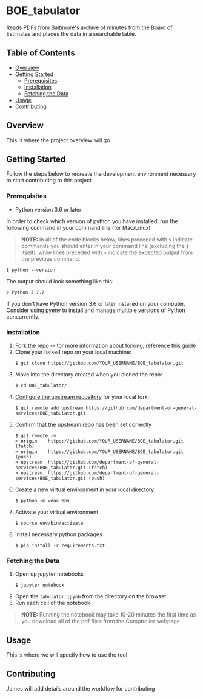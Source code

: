 # BOE_tabulator
Reads PDFs from Baltimore's archive of minutes from the Board of Estimates and places the data in a searchable table.

## Table of Contents
- [Overview](#overview)
- [Getting Started](#getting-started)
  - [Prerequisites](#prerequisites)
  - [Installation](#installation)
  - [Fetching the Data](#fetching-the-data)
- [Usage](#usage)
- [Contributing](#contributing)

## Overview
This is where the project overview will go  

## Getting Started
Follow the steps below to recreate the development environment necessary to start contributing to this project

### Prerequisites
- Python version 3.6 or later

In order to check which version of python you have installed, run the following command in your command line (for Mac/Linux)

>**NOTE:** in all of the code blocks below, lines preceded with `$` indicate commands you should enter in your command line (excluding the `$` itself), while lines preceded with `>` indicate the expected output from the previous command.

```
$ python --version
```
The output should look something like this:
```
> Python 3.7.7
```
If you don't have Python version 3.6 or later installed on your computer. Consider using [pyenv](https://github.com/pyenv/pyenv) to install and manage multiple versions of Python concurrently.

### Installation
1. Fork the repo -- for more information about forking, reference [this guide](https://docs.github.com/en/github/collaborating-with-issues-and-pull-requests/working-with-forks)
1. Clone your forked repo on your local machine:
   ```
   $ git clone https://github.com/YOUR_USERNAME/BOE_tabulator.git
   ```
1. Move into the directory created when you cloned the repo:
   ```
   $ cd BOE_tabulator/
   ```
1. [Configure the upstream repository](https://docs.github.com/en/github/collaborating-with-issues-and-pull-requests/configuring-a-remote-for-a-fork) for your local fork:
   ```
   $ git remote add upstream https://github.com/department-of-general-services/BOE_tabulator.git
   ```
1. Confirm that the upstream repo has been set correctly
   ```
   $ git remote -v
   > origin    https://github.com/YOUR_USERNAME/BOE_tabulator.git (fetch)
   > origin    https://github.com/YOUR_USERNAME/BOE_tabulator.git (push)
   > upstream  https://github.com/department-of-general-services/BOE_tabulator.git (fetch)
   > upstream  https://github.com/department-of-general-services/BOE_tabulator.git (push)
   ```
1. Create a new virtual environment in your local directory
   ```
   $ python -m venv env
   ```
1. Activate your virtual environment
   ```
   $ source env/bin/activate
   ```
1. Install necessary python packages
   ```
   $ pip install -r requirements.txt
   ```

### Fetching the Data
1. Open up jupyter notebooks
   ```
   $ jupyter notebook
   ```
1. Open the `tabulator.ipynb` from the directory on the browser
1. Run each cell of the notebook
> **NOTE:** Running the notebook may take 10-20 minutes the first time as you download all of the pdf files from the Comptroller webpage

## Usage
This is where we will specify how to use the tool

## Contributing
James will add details around the workflow for contributing
